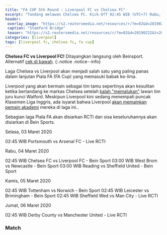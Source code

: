 ```yaml
---
title: "FA CUP 5th Round : Liverpool FC vs Chelsea FC" 
excerpt: "Tandang melawan Chelsea FC. Kick-Off 02:45 WIB (UTC+7) Rabu, 4 Maret 2020"
header:
 overlay_image: "https://s2.reutersmedia.net/resources/r/?m=02&d=20190222&t=2&i=1359255499&w=1200&r=LYNXNPEF1L0WD" 
 caption: "Stamford Bridge"
 teaser: "https://s2.reutersmedia.net/resources/r/?m=02&d=20190222&t=2&i=1359255499&w=480&r=LYNXNPEF1L0WD"
categories: [liverpool]
tags: [liverpool fc, chelsea fc, fa cup]
---
```

**Chelsea FC vs Liverpool FC!** Ditayangkan langsung oleh Beinsport. Alternatif [cek di bawah](#match).
{:.notice .notice--info}

Laga Chelsea vs Liverpool akan menjadi salah satu yang paling panas dalam lanjutan Piala FA (FA Cup) yang memasuki babak ke-lima.

Liverpool yang akan bermain sebagai tim tamu sepertinya akan kesulitan ketika bertandang ke markas Chelsea setelah [kalah "memalukan"](https://www.catetan.pw/liverpool/away-vs-watford/) lawan tim juru kunci Watford. Meskipun Liverpool kini sedang menempati puncak Klasemen Liga Inggris, ada isyarat bahwa Liverpool [akan memainkan pemain akademi](https://www.catetan.pw/liverpool/fa-cup-home-vs-shrewsburry/) mereka di laga ini..

Sebagian laga Piala FA akan disiarkan RCTI dan sisa keseluruhannya akan disiarkan di Bein Sports.

Selasa, 03 Maret 2020

02:45 WIB Portsmouth vs Arsenal FC - Live RCTI

Rabu, 04 Maret 2020

02:45 WIB Chelsea FC vs Liverpool FC - Bein Sport
03:00 WIB West Brom vs Newcastle - Bein Sport
03:00 WIB Reading vs Sheffield United - Bein Sport

Kamis, 05 Maret 2020

02:45 WIB Tottenham vs Norwich - Bein Sport
02:45 WIB Leicester vs Brimingham - Bein Sport
02:45 WIB Sheffield Wed vs Man City - Live RCTI

Jumat, 06 Maret 2020

02:45 WIB Derby County vs Manchester United - Live RCTI

### Match

